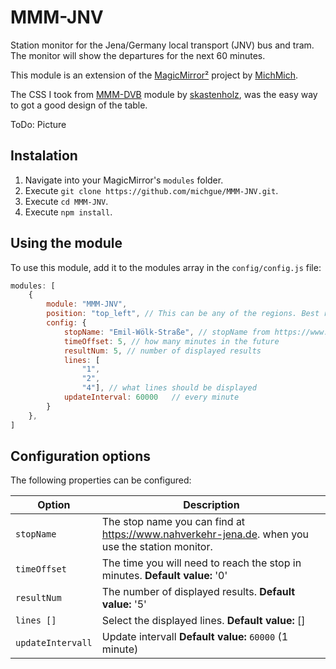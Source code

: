 # MMM-JNV
Station monitor for the Jena/Germany local transport (JNV) bus and tram. The monitor will show the departures for the next 60 minutes.

This module is an extension of the [MagicMirror²](https://github.com/MichMich/MagicMirror) project by [MichMich](https://github.com/MichMich/).

The CSS I took from [MMM-DVB](https://github.com/skastenholz/MMM-DVB) module by [skastenholz](https://github.com/skastenholz), was the easy way to got a good design of the table.

ToDo: Picture

## Instalation

1. Navigate into your MagicMirror's `modules` folder.
1. Execute `git clone https://github.com/michgue/MMM-JNV.git`.
1. Execute `cd MMM-JNV`.
1. Execute `npm install`.

## Using the module

To use this module, add it to the modules array in the `config/config.js` file:

````javascript
modules: [
	{
		module: "MMM-JNV",
		position: "top_left", // This can be any of the regions. Best results in left or right regions.
		config: {
			stopName: "Emil-Wölk-Straße", // stopName from https://www.nahverkehr-jena.de
			timeOffset: 5, // how many minutes in the future
			resultNum: 5, // number of displayed results
			lines: [
				"1",
				"2",
				"4"], // what lines should be displayed
			updateInterval: 60000	// every minute
		}
	},
]
````
## Configuration options

The following properties can be configured:


| Option                       | Description
| ---------------------------- | -----------
| `stopName`                   | The stop name you can find at https://www.nahverkehr-jena.de. when you use the station monitor. 
| `timeOffset`                 | The time you will need to reach the stop in minutes. **Default value:** '0'
| `resultNum`                  | The number of displayed results. **Default value:** '5'
| `lines []`                   | Select the displayed lines. **Default value:** []
| `updateIntervall`            | Update intervall **Default value:** `60000` (1 minute)

